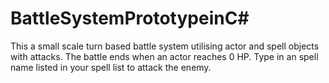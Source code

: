 BattleSystemPrototypeinC#
========================

This a small scale turn based battle system utilising actor and spell objects with attacks. The battle ends when an actor reaches 0 HP. Type in an spell name listed in your spell list to attack the enemy.

